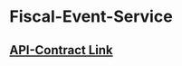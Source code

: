 # Fiscal-Event-Service

## [API-Contract Link](https://editor.swagger.io/?url=https://raw.githubusercontent.com/misdwss/iFix-Dev/ifix-2.0-openapi/domain-services/adapter-master-data-service/adapter-master-data-service-1.0.0.yaml)
